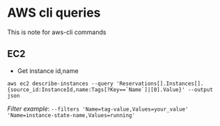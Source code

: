 # AWS cli queries
This is note for aws-cli commands 

## EC2

* Get instance id,name
```
aws ec2 describe-instances --query 'Reservations[].Instances[].{source_id:InstanceId,name:Tags[?Key==`Name`]|[0].Value}' --output json
```
*Filter example*: `--filters 'Name=tag-value,Values=your_value' 'Name=instance-state-name,Values=running'`
